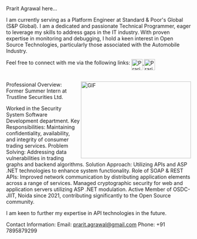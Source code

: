 Prarit Agrawal here...

I am currently serving as a Platform Engineer at Standard & Poor's Global (S&P Global). I am a dedicated and passionate Technical Programmer, eager to leverage my skills to address gaps in the IT industry. With proven expertise in monitoring and debugging, I hold a keen interest in Open Source Technologies, particularly those associated with the Automobile Industry.

Feel free to connect with me via the following links:
<a href="https://www.linkedin.com/in/prarit-agrawal-8038991b7/" target="_blank"> <img align="middle" alt="Prarit's LinkedIn" width="30px" src="https://cdn.jsdelivr.net/npm/simple-icons@v3/icons/linkedin.svg" /> </a>
<a href="https://twitter.com/Tranquil_ou" target="_blank"> <img align="middle" alt="Prarit's Twitter" width="30px" src="https://cdn.jsdelivr.net/npm/simple-icons@3.2.0/icons/twitter.svg" /> </a>

<br/> <img align="right" height="210" width="300" alt="GIF" src="https://media.tenor.com/NOYF3f82b_gAAAAC/programmer.gif" />
Professional Overview:
Former Summer Intern at Trustline Securities Ltd.

Worked in the Security System Software Development department.
Key Responsibilities: Maintaining confidentiality, availability, and integrity of consumer trading services.
Problem Solving: Addressing data vulnerabilities in trading graphs and backend algorithms.
Solution Approach: Utilizing APIs and ASP .NET technologies to enhance system functionality.
Role of SOAP & REST APIs: Improved network communication by distributing application elements across a range of services.
Managed cryptographic security for web and application servers utilizing ASP .NET modulation.
Active Member of OSDC-JIIT, Noida since 2021, contributing significantly to the Open Source community.

I am keen to further my expertise in API technologies in the future.

Contact Information:
Email: prarit.agrawal@gmail.com
Phone: +91 7895879299

